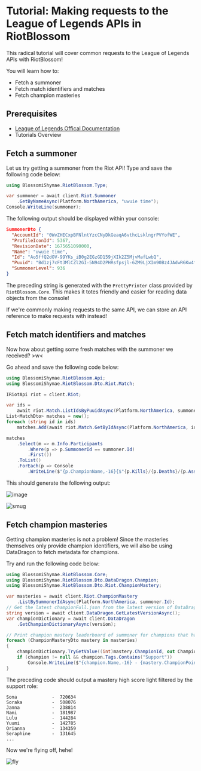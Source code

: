 # Tutorial: Making requests to the League of Legends APIs in RiotBlossom

This radical tutorial will cover common requests to the League of Legends APIs with 
RiotBlossom!

You will learn how to:
- Fetch a summoner
- Fetch match identifiers and matches
- Fetch champion masteries

## Prerequisites
- [League of Legends Offical Documentation](https://developer.riotgames.com/docs/lol)
- Tutorials Overview

## Fetch a summoner

Let us try getting a summoner from the Riot API! Type and save the following 
code below:

```csharp
using BlossomiShymae.RiotBlossom.Type;

var summoner = await client.Riot.Summoner
    .GetByNameAsync(Platform.NorthAmerica, "uwuie time");
Console.WriteLine(summoner);
```

The following output should be displayed within your console:

```json
SummonerDto {
  "AccountId": "0WvZHECxpBFNlntYzcCNyDkGeaqA6vthcLsklngrPVYofWE",
  "ProfileIconId": 5367,
  "RevisionDate": 1675651090000,
  "Name": "uwuie time",
  "Id": "Ao5ffQ2dOV-99YKs_iB0g2EGzGD159jXIk2Z5MjvMafLwbQ",
  "Puuid": "Bd1zj7cFt3MlCZl2GI-5N94D2PHRsfpsjl-6ZM9LjXIm90Bz4JAdwR6Kw4fzbSPFfLoQI5p9hGIhfA",
  "SummonerLevel": 936
}
```

The preceding string is generated with the `PrettyPrinter` class provided by `RiotBlossom.Core`. This makes it totes friendly and easier for reading data objects from the 
console!

If we're commonly making requests to the same API, we can store an API reference to make requests with instead!

## Fetch match identifiers and matches

Now how about getting some fresh matches with the summoner we received? >w<

Go ahead and save the following code below:

```csharp
using BlossomiShymae.RiotBlossom.Api;
using BlossomiShymae.RiotBlossom.Dto.Riot.Match;

IRiotApi riot = client.Riot;

var ids = 
    await riot.Match.ListIdsByPuuidAsync(Platform.NorthAmerica, summoner.Puuid);
List<MatchDto> matches = new();
foreach (string id in ids)
    matches.Add(await riot.Match.GetByIdAsync(Platform.NorthAmerica, id));

matches
    .Select(m => m.Info.Participants
        .Where(p => p.SummonerId == summoner.Id)
        .First())
    .ToList()
    .ForEach(p => Console
        .WriteLine($"{p.ChampionName,-16}{$"{p.Kills}/{p.Deaths}/{p.Assists}",16}"));
```

This should generate the following output:

![image](https://user-images.githubusercontent.com/87099578/232168413-19747394-a8f2-4af3-b601-d3bf849d08a7.png)

![smug](/img/tutorials-lol-smug.png)

## Fetch champion masteries

Getting champion masteries is not a problem! Since the masteries themselves only 
provide champion identifiers, we will also be using DataDragon to fetch metadata 
for champions.

Try and run the following code below:

```csharp
using BlossomiShymae.RiotBlossom.Core;
using BlossomiShymae.RiotBlossom.Dto.DataDragon.Champion;
using BlossomiShymae.RiotBlossom.Dto.Riot.ChampionMastery;

var masteries = await client.Riot.ChampionMastery
    .ListBySummonerIdAsync(Platform.NorthAmerica, summoner.Id);
// Get the latest championFull.json from the latest version of DataDragon
string version = await client.DataDragon.GetLatestVersionAsync();
var championDictionary = await client.DataDragon
    .GetChampionDictionaryAsync(version);

// Print champion mastery leaderboard of summoner for champions that have the 'Support' role tag
foreach (ChampionMasteryDto mastery in masteries)
{
    championDictionary.TryGetValue((int)mastery.ChampionId, out Champion? champion);
    if (champion != null && champion.Tags.Contains("Support"))
        Console.WriteLine($"{champion.Name,-16} - {mastery.ChampionPoints,7}");
}
```

The preceding code should output a mastery high score light filtered by the 
support role:

```
Sona             -  720634
Soraka           -  508076
Janna            -  238814
Nami             -  181987
Lulu             -  144284
Yuumi            -  142785
Orianna          -  134359
Seraphine        -  131645
...
```

Now we're flying off, hehe!

![fly](/img/tutorials-lol-fly.png)